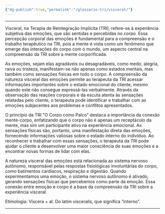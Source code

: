 ```yaml
---
{"dg-publish":true,"permalink":"/glossario-tri/visceral/"}
---
```


---
Visceral, na Terapia de Reintegração Implícita (TRI), refere-se à experiência subjetiva das emoções, que são sentidas e percebidas no corpo. Essa percepção corporal das emoções é fundamental para a compreensão e o trabalho terapêutico na TRI, pois a mente é vista como um fenômeno que emerge das interações do corpo com o mundo, um aspecto central na compreensão da TRI sobre a mente corporificada.

As emoções, sejam elas agradáveis ou desagradáveis, como medo, alegria, raiva ou tristeza, manifestam-se não apenas como estados mentais, mas também como sensações físicas em todo o corpo. A compreensão da natureza visceral das emoções permite ao terapeuta da TRI acessar informações importantes sobre o estado emocional do cliente, mesmo quando este não consegue expressá-las verbalmente. Através da observação das reações corporais e da escuta atenta às sensações relatadas pelo cliente, o terapeuta pode identificar e trabalhar com as emoções subjacentes aos problemas e conflitos apresentados.

O princípio da TRI "O Corpo como Palco" destaca a importância da conexão mente-corpo, enfatizando que o corpo não é apenas um receptáculo da mente, mas sim um participante ativo na experiência emocional. As sensações físicas são, portanto, uma manifestação direta das emoções, fornecendo informações valiosas sobre o estado interno do indivíduo. Ao reconhecer e trabalhar com essas sensações, o terapeuta da TRI pode ajudar o cliente a desenvolver uma maior consciência de suas emoções e a encontrar novas formas de lidar com elas.

A natureza visceral das emoções está relacionada ao sistema nervoso autônomo, responsável pelas respostas fisiológicas involuntárias do corpo, como batimentos cardíacos, respiração e digestão. Quando experimentamos uma emoção, o sistema nervoso autônomo é ativado, gerando sensações físicas que percebemos como parte da emoção. Essa conexão entre emoção e corpo é a base da compreensão da TRI sobre a experiência visceral.
 
Etimologia: Víscera + al. Do latim visceralis, que significa “interno”.



----



